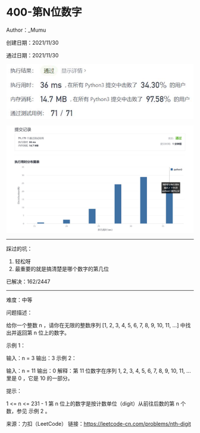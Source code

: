 # 400-第N位数字

Author：_Mumu

创建日期：2021/11/30

通过日期：2021/11/30

![](./通过截图2.jpg)

![](./通过截图1.jpg)

*****

踩过的坑：

1. 轻松呀
2. 最重要的就是搞清楚是哪个数字的第几位

已解决：162/2447

*****

难度：中等

问题描述：

给你一个整数 n ，请你在无限的整数序列 [1, 2, 3, 4, 5, 6, 7, 8, 9, 10, 11, ...] 中找出并返回第 n 位上的数字。

 

示例 1：

输入：n = 3
输出：3
示例 2：

输入：n = 11
输出：0
解释：第 11 位数字在序列 1, 2, 3, 4, 5, 6, 7, 8, 9, 10, 11, ... 里是 0 ，它是 10 的一部分。


提示：

1 <= n <= 231 - 1
第 n 位上的数字是按计数单位（digit）从前往后数的第 n 个数，参见 示例 2 。

来源：力扣（LeetCode）
链接：https://leetcode-cn.com/problems/nth-digit
